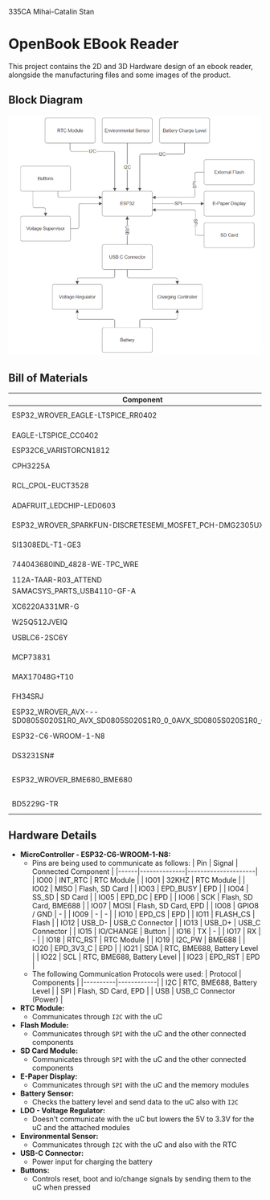 335CA Mihai-Catalin Stan
# OpenBook EBook Reader
This project contains the 2D and 3D Hardware design of an ebook reader, alongside the manufacturing files and some images of the product.
## Block Diagram
![Block Diagram](https://github.com/MihaiCatalin-Stan/ebook-reader-pcb-design/blob/main/Images/Block%20Diagram.png "Block Diagram")

## Bill of Materials
|Component|Description|Buy Here|Datasheet|
|---------|-----------|--------|---------|
|ESP32_WROVER_EAGLE-LTSPICE_RR0402 | Resistor | https://eu.mouser.com/ProductDetail/Vishay-Beyschlag/MCS04020D9101BE000?qs=sGAEpiMZZMvdGkrng054twKDKoBh%252BscnK%2FuqkNk9X%252BqO%2Fz5%2F0u93Ow%3D%3D  | https://www.vishay.com/docs/28700/mcx0x0xpre.pdf
|EAGLE-LTSPICE_CC0402 | Capacitor | https://eu.mouser.com/ProductDetail/KEMET/C0402C475K8PACTU?qs=ulEaXIWI0c9ebKRT3r3htg%3D%3D | https://eu.mouser.com/datasheet/2/447/KEM_C1006_X5R_SMD-3316465.pdf
|ESP32C6_VARISTORCN1812 | Varistor | https://eu.mouser.com/ProductDetail/Schurter/PFMF.050.2?qs=1auRipcfynCums5v1iucSA%3D%3D | https://eu.mouser.com/datasheet/2/358/typ_PFMF-1275918.pdf
|CPH3225A | Capacitor | https://eu.mouser.com/ProductDetail/Seiko-Semiconductors/CPH3225A?qs=3etwrb1wR%252BhUOph6lAO7eg%3D%3D | https://eu.mouser.com/datasheet/2/360/Seiko_Instruments_MicroBattery_E_20230330_2024Jan_-3561061.pdf
|RCL_CPOL-EUCT3528 | Capacitor | https://eu.mouser.com/ProductDetail/Nichicon/LGN2W101MELA25?qs=Fe64Qgzkstf1zMszMsgRoA%3D%3D | https://eu.mouser.com/datasheet/2/293/e_lgn-3082370.pdf
|ADAFRUIT_LEDCHIP-LED0603 | LED | https://eu.mouser.com/ProductDetail/ams-OSRAM/KG-EELP41.22-PHRH-35-A8J8-20-R18?qs=ZcfC38r4Posajg8ZvCDQkg%3D%3D | https://eu.mouser.com/datasheet/2/588/KG_EELP41_22_EN-3572852.pdf
|ESP32_WROVER_SPARKFUN-DISCRETESEMI_MOSFET_PCH-DMG2305UX-7 | Transistor | https://eu.mouser.com/ProductDetail/Diodes-Incorporated/DMG2305UX-7?qs=L1DZKBg7t5F%2FNBHrjfxC%252Bg%3D%3D | https://www.diodes.com/assets/Datasheets/DMG2305UX.pdf
|SI1308EDL-T1-GE3 | Transistor | https://eu.mouser.com/ProductDetail/Vishay-Semiconductors/SI1308EDL-T1-GE3?qs=bX1%252BNvsK%2FBramh9tgpOaEw%3D%3D | https://www.vishay.com/docs/63399/si1308edl.pdf
| 744043680IND_4828-WE-TPC_WRE | Coil | https://eu.mouser.com/ProductDetail/Wurth-Elektronik/744043680?qs=PGXP4M47uW6VkZq%252BkzjrHA%3D%3D | https://www.we-online.com/components/products/datasheet/744043680.pdf
|112A-TAAR-R03_ATTEND | SD Card Mount | https://store.comet.srl.ro/Catalogue/Product/43497/ | https://store.comet.srl.ro/Catalogue/Product/43497/
|SAMACSYS_PARTS_USB4110-GF-A | USB Connector | https://eu.mouser.com/ProductDetail/GCT/USB4110-GF-A?qs=KUoIvG%2F9IlYiZvIXQjyJeA%3D%3D | https://eu.mouser.com/datasheet/2/837/GCT_USB4110_Product_Drawing___20k_cycles-3455479.pdf
|XC6220A331MR-G | LDO Voltage Regulator | https://eu.mouser.com/ProductDetail/Torex-Semiconductor/XC6220A331MR-G?qs=AsjdqWjXhJ8ZSWznL1J0gg%3D%3D | https://eu.mouser.com/datasheet/2/760/xc6220-3371556.pdf
|W25Q512JVEIQ | Flash Memory | https://eu.mouser.com/ProductDetail/Winbond/W25Q512JVEIQ?qs=l7cgNqFNU1jw6svr3at6tA%3D%3D | https://eu.mouser.com/datasheet/2/949/Winbond_W25Q512JV_Datasheet-3240039.pdf
|USBLC6-2SC6Y | ESD Protection | https://eu.mouser.com/ProductDetail/STMicroelectronics/USBLC6-2SC6Y?qs=gNDSiZmRJS%2FOgDexvXkdow%3D%3D | https://eu.mouser.com/datasheet/2/389/usblc6_2sc6y-1852505.pdf
|MCP73831 | Battery Controller | https://eu.mouser.com/ProductDetail/Microchip-Technology/MCP73831T-2ATI-MC?qs=yUQqVecv4qs9k7ug0bEXiw%3D%3D | https://eu.mouser.com/datasheet/2/268/MCP73831_Family_Data_Sheet_DS20001984H-3441711.pdf
|MAX17048G+T10 | Battery Management | https://eu.mouser.com/ProductDetail/Analog-Devices-Maxim-Integrated/MAX17048G%2bT10?qs=D7PJwyCwLAoGnnn8jEPRBQ%3D%3D | https://eu.mouser.com/datasheet/2/609/MAX17048_MAX17049-3469099.pdf
|FH34SRJ | E-Paper Display Header | https://eu.mouser.com/ProductDetail/Hirose-Connector/FH34SRJ-7S-0.5SH50?qs=vcbW%252B4%252BSTIqHa4IamMh36g%3D%3D | https://eu.mouser.com/datasheet/2/185/FH34SRJ_7S_0_5SH_50__CL0580_1200_0_50_2DDrawing_00-1615127.pdf
|ESP32_WROVER_AVX---SD0805S020S1R0_AVX_SD0805S020S1R0_0_0AVX_SD0805S020S1R0_0_0 | Diode | https://eu.mouser.com/ProductDetail/ROHM-Semiconductor/SCS310AMC7G?qs=iLKYxzqNS75xiccEgNnX2g%3D%3D | https://fscdn.rohm.com/en/products/databook/datasheet/discrete/sic/sbd/scs310am-e.pdf
|ESP32-C6-WROOM-1-N8 | MicroController | https://eu.mouser.com/ProductDetail/Espressif-Systems/ESP32-C6?qs=Imq1NPwxi75noDtUpuVuWw%3D%3D | https://eu.mouser.com/datasheet/2/891/esp32_c6_datasheet_en-3304070.pdf
|DS3231SN# | RTC Module | https://eu.mouser.com/ProductDetail/Analog-Devices-Maxim-Integrated/DS3231SN?qs=1eQvB6Dk1vhUlr8%2FOrV0Fw%3D%3D | https://eu.mouser.com/datasheet/2/609/DS3231-3421123.pdf
|ESP32_WROVER_BME680_BME680 | Integrated Environmental Unit | https://eu.mouser.com/ProductDetail/M5Stack/U001-C?qs=e8oIoAS2J1R2mB7ZY1%252BSZg%3D%3D | https://docs.m5stack.com/en/unit/envIII
| BD5229G-TR | Voltage Detector | https://eu.mouser.com/ProductDetail/ROHM-Semiconductor/BD5229G-TR?qs=sGAEpiMZZMutXGli8Ay4kAMqIQqqdOUlDFcDfPDPIK4%3D | https://fscdn.rohm.com/en/products/databook/datasheet/ic/power/voltage_detector/bd52xxg-e.pdf

## Hardware Details
* **MicroController - ESP32-C6-WROOM-1-N8:**
    * Pins are being used to communicate as follows:
        | Pin  | Signal       | Connected Component |
        |------|--------------|---------------------|
        | IO00 | INT_RTC      | RTC Module          |
        | IO01 | 32KHZ        | RTC Module          |
        | IO02 | MISO         | Flash, SD Card      |
        | IO03 | EPD_BUSY     | EPD                 |
        | IO04 | SS_SD        | SD Card             |
        | IO05 | EPD_DC       | EPD                 |
        | IO06 | SCK          | Flash, SD Card, BME688 |
        | IO07 | MOSI         | Flash, SD Card, EPD |
        | IO08 | GPIO8 / GND  | -                   |
        | IO09 | -            | -                   |
        | IO10 | EPD_CS       | EPD                 |
        | IO11 | FLASH_CS     | Flash               |
        | IO12 | USB_D-       | USB_C Connector     |
        | IO13 | USB_D+       | USB_C Connector     |
        | IO15 | IO/CHANGE    | Button              |
        | IO16 | TX           | -                   |
        | IO17 | RX           | -                   |
        | IO18 | RTC_RST      | RTC Module          |
        | IO19 | I2C_PW       | BME688              |
        | IO20 | EPD_3V3_C    | EPD                 |
        | IO21 | SDA          | RTC, BME688, Battery Level |
        | IO22 | SCL          | RTC, BME688, Battery Level |
        | IO23 | EPD_RST      | EPD                 |
    * The following Communication Protocols were used:
        | Protocol | Components |
        |----------|------------|
        | I2C      | RTC, BME688, Battery Level |
        | SPI      | Flash, SD Card, EPD |
        | USB      | USB_C Connector (Power) |
* **RTC Module:**
    * Communicates through `I2C` with the uC
* **Flash Module:**
    * Communicates through `SPI` with the uC and the other connected components
* **SD Card Module:**
    * Communicates through `SPI` with the uC and the other connected components
* **E-Paper Display:**
    * Communicates through `SPI` with the uC and the memory modules
* **Battery Sensor:**
    * Checks the battery level and send data to the uC also with `I2C`
* **LDO - Voltage Regulator:**
    * Doesn't communicate with the uC but lowers the 5V to 3.3V for the uC and the attached modules
* **Environmental Sensor:**
    * Communicates through `I2C` with the uC and also with the RTC
* **USB-C Connector:**
    * Power input for charging the battery
* **Buttons:**
    * Controls reset, boot and io/change signals by sending them to the uC when pressed
